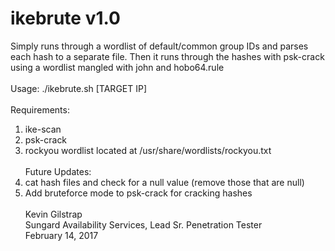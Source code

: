 # ikebrute v1.0
Simply runs through a wordlist of default/common group IDs and parses each hash to a separate file. Then it runs through the hashes with psk-crack using a wordlist mangled with john and hobo64.rule 
</br></br>
Usage:  ./ikebrute.sh [TARGET IP]
</br></br>
Requirements:  </br>
1.  ike-scan</br>
2.  psk-crack</br>
3.  rockyou wordlist located at /usr/share/wordlists/rockyou.txt
</br></br>
Future Updates:   </br>
1.  cat hash files and check for a null value (remove those that are null) </br>
2.  Add bruteforce mode to psk-crack for cracking hashes
</br></br>
Kevin Gilstrap </br>
Sungard Availability Services, Lead Sr. Penetration Tester </br>
February 14, 2017
